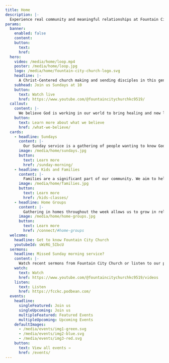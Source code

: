 ```yaml
---
title: Home
description: |-
  Experience real community and meaningful relationships at Fountain City Church. Worship with Christ-centered followers who desire to know and glorify God and serve their community.
params:
  banner:
    enabled: false
    content:
    button:
      text:
      href:
  hero:
    video: /media/home/loop.mp4
    poster: /media/home/loop.jpg
    logo: /media/home/fountain-city-church-logo.svg
    headline: |-
      A Christ-Centered church making and sending disciples in this generation and the next.
    subhead: Join us Sundays at 10
    button:
      text: Watch live
      href: https://www.youtube.com/@fountaincitychurchkc9519/
  callout:
    content: |-
      We believe God is working in our world to bring healing and new life to all people and places through Jesus Christ. God wants people to know  him, find their true selves in him, flourish in all of life with him.
    button:
      text: Learn more about what we believe
      href: /what-we-believe/
  cards:
    - headline: Sundays
      content: |-
        Our Sunday service is a gathering of people wanting to know God. Together we worship God and learn from Him as we sing, pray, and hear from Scripture.
      image: /media/home/sundays.jpg
      button:
        text: Learn more
        href: /sunday-morning/
    - headline: Kids and Families
      content: |-
        Families are a significant part of our community. We aim to help kids of all ages grow as faithful followers of Jesus as we assist parents to raise them in the ways of God.
      image: /media/home/families.jpg
      button:
        text: Learn more
        href: /kids-classes/
    - headline: Home Groups
      content: |-
        Gathering in homes throughout the week allows us to grow in relationship with God and others. Our groups share meals, discuss life and God's Word, and pray for one another.
      image: /media/home/home-groups.jpg
      button:
        text: Learn more
        href: /connect/#home-groups
  welcome:
    headline: Get to know Fountain City Church
    youtubeId: sWzRG_5IbcU
  sermons:
    headline: Missed Sunday morning service?
    content: |-
      Watch recent sermons from Fountain City Church or listen to our podcast.
    watch:
      text: Watch
      href: https://www.youtube.com/@fountaincitychurchkc9519/videos
    listen:
      text: Listen
      href: https://fcckc.podbean.com/
  events:
    headline:
      singleFeatured: Join us
      singleUpcoming: Join us
      multipleFeatured: Featured Events
      multipleUpcoming: Upcoming Events
    defaultImages:
      - /media/events/img1-green.svg
      - /media/events/img2-blue.svg
      - /media/events/img3-red.svg
    button:
      text: View all events →
      href: /events/
---
```

